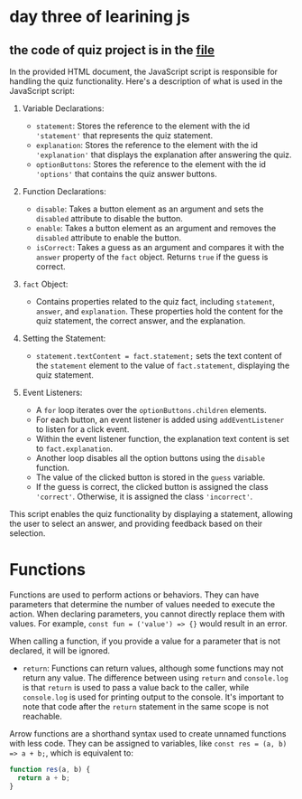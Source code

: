 # day three of learining js 

## the code of quiz project is in the [file](optionalQuestion.html)


In the provided HTML document, the JavaScript script is responsible for handling the quiz functionality. Here's a description of what is used in the JavaScript script:

1. Variable Declarations:
   - `statement`: Stores the reference to the element with the id `'statement'` that represents the quiz statement.
   - `explanation`: Stores the reference to the element with the id `'explanation'` that displays the explanation after answering the quiz.
   - `optionButtons`: Stores the reference to the element with the id `'options'` that contains the quiz answer buttons.

2. Function Declarations:
   - `disable`: Takes a button element as an argument and sets the `disabled` attribute to disable the button.
   - `enable`: Takes a button element as an argument and removes the `disabled` attribute to enable the button.
   - `isCorrect`: Takes a guess as an argument and compares it with the `answer` property of the `fact` object. Returns `true` if the guess is correct.

3. `fact` Object:
   - Contains properties related to the quiz fact, including `statement`, `answer`, and `explanation`. These properties hold the content for the quiz statement, the correct answer, and the explanation.

4. Setting the Statement:
   - `statement.textContent = fact.statement;` sets the text content of the `statement` element to the value of `fact.statement`, displaying the quiz statement.

5. Event Listeners:
   - A `for` loop iterates over the `optionButtons.children` elements.
   - For each button, an event listener is added using `addEventListener` to listen for a click event.
   - Within the event listener function, the explanation text content is set to `fact.explanation`.
   - Another loop disables all the option buttons using the `disable` function.
   - The value of the clicked button is stored in the `guess` variable.
   - If the guess is correct, the clicked button is assigned the class `'correct'`. Otherwise, it is assigned the class `'incorrect'`.

This script enables the quiz functionality by displaying a statement, allowing the user to select an answer, and providing feedback based on their selection.

# Functions

Functions are used to perform actions or behaviors. They can have parameters that determine the number of values needed to execute the action. When declaring parameters, you cannot directly replace them with values. For example, `const fun = ('value') => {}` would result in an error.

When calling a function, if you provide a value for a parameter that is not declared, it will be ignored.

- `return`: Functions can return values, although some functions may not return any value. The difference between using `return` and `console.log` is that `return` is used to pass a value back to the caller, while `console.log` is used for printing output to the console. It's important to note that code after the `return` statement in the same scope is not reachable.

Arrow functions are a shorthand syntax used to create unnamed functions with less code. They can be assigned to variables,
like `const res = (a, b) => a + b;`, which is equivalent to:

```javascript
function res(a, b) {
  return a + b;
}
```
